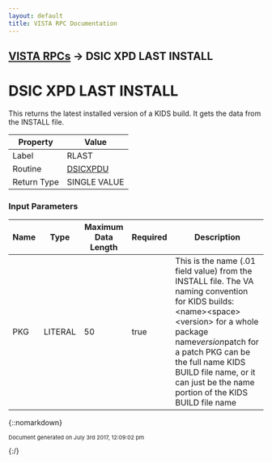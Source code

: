```yaml
---
layout: default
title: VISTA RPC Documentation
---
```


## [VISTA RPCs](TableOfContents) &#8594; DSIC XPD LAST INSTALL
# DSIC XPD LAST INSTALL

This returns the latest installed version of a KIDS build.  It gets the data from the INSTALL file.

Property | Value
--- | ---
Label | RLAST
Routine | [DSICXPDU](http://code.osehra.org/dox/Routine_DSICXPDU_source.html)
Return Type | SINGLE VALUE


### Input Parameters

Name | Type | Maximum Data Length | Required | Description
--- | --- | --- | --- | ---
PKG | LITERAL | 50 | true | This is the name (.01 field value) from the INSTALL file. The VA naming convention for KIDS builds:  &lt;name&gt;&lt;space&gt;&lt;version&gt; for a whole package  name*version*patch for a patch PKG can be the full name KIDS BUILD file name, or it can just be the name portion of the KIDS BUILD file name



{::nomarkdown} <br/><p style="font-size: 11px">Document generated on July 3rd 2017, 12:09:02 pm</p>{:/}